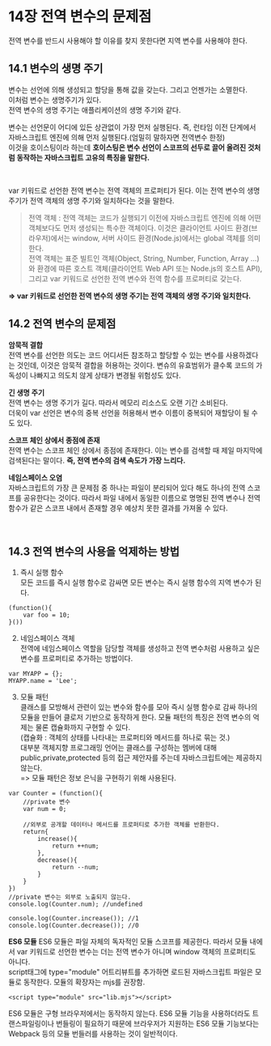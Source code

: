 # 14장 전역 변수의 문제점

전역 변수를 반드시 사용해야 할 이유를 찾지 못한다면 지역 변수를 사용해야 한다.

## 14.1 변수의 생명 주기

변수는 선언에 의해 생성되고 할당을 통해 값을 갖는다. 그리고 언젠가는 소멸한다.  
이처럼 변수는 생명주기가 있다.  
전역 변수의 생명 주기는 애플리케이션의 생명 주기와 같다.

변수는 선언문이 어디에 있든 상관없이 가장 먼저 실행된다. 즉, 런타임 이전 단계에서 자바스크립트 엔진에 의해 먼저 실행된다.(엄밀히 말하자면 전역변수 한정)  
이것을 호이스팅이라 하는데 **호이스팅은 변수 선언이 스코프의 선두로 끌어 올려진 것처럼 동작하는 자바스크립트 고유의 특징을 말한다.**

<br/>

var 키워드로 선언한 전역 변수는 전역 객체의 프로퍼티가 된다. 이는 전역 변수의 생명 주기가 전역 객체의 생명 주기와 일치하다는 것을 말한다.

> 전역 객체 : 전역 객체는 코드가 실행되기 이전에 자바스크립트 엔진에 의해 어떤 객체보다도 먼저 생성되는 특수한 객체이다. 이것은 클라이언트 사이드 환경(브라우저)에서는 window, 서버 사이드 환경(Node.js)에서는 global 객체를 의미한다.  
> 전역 객체는 표준 빌트인 객체(Object, String, Number, Function, Array ...)와 환경에 따른 호스트 객체(클라이언트 Web API 또는 Node.js의 호스트 API), 그리고 var 키워드로 선언한 전역 변수와 전역 함수를 프로퍼티로 갖는다.

**=> var 키워드로 선언한 전역 변수의 생명 주기는 전역 객체의 생명 주기와 일치한다.**

## 14.2 전역 변수의 문제점

**암묵적 결합**  
전역 변수를 선언한 의도는 코드 어디서든 참조하고 할당할 수 있는 변수를 사용하겠다는 것인데, 이것은 암묵적 결합을 허용하는 것이다. 변슈의 유효범위가 클수록 코드의 가독성이 나빠지고 의도치 않게 상태가 변경될 위험성도 있다.

**긴 생명 주기**  
전역 변수는 생명 주기가 길다. 따라서 메모리 리소스도 오랜 기간 소비된다.  
더욱이 var 선언은 변수의 중복 선언을 허용해서 변수 이름이 중복되어 재할당이 될 수도 있다.

**스코프 체인 상에서 종점에 존재**  
전역 변수는 스코프 체인 상에서 종점에 존재한다. 이는 변수를 검색할 때 제일 마지막에 검색된다는 말이다. **즉, 전역 변수의 검색 속도가 가장 느리다.**

**네임스페이스 오염**  
자바스크립트의 가장 큰 문제점 중 하나는 파일이 분리되어 있다 해도 하나의 전역 스코프를 공유한다는 것이다. 따라서 파일 내에서 동일한 이름으로 명명된 전역 변수나 전역 함수가 같은 스코프 내에서 존재할 경우 예상치 못한 결과를 가져올 수 있다.

<br>

## 14.3 전역 변수의 사용을 억제하는 방법

1. 즉시 실행 함수  
   모든 코드를 즉시 실행 함수로 감싸면 모든 변수는 즉시 실행 함수의 지역 변수가 된다.

```
(function(){
    var foo = 10;
}())
```

2. 네임스페이스 객체  
   전역에 네임스페이스 역할을 담당할 객체를 생성하고 전역 변수처럼 사용하고 싶은 변수를 프로퍼티로 추가하는 방법이다.

```
var MYAPP = {};
MYAPP.name = 'Lee';
```

3. 모듈 패턴  
   클래스를 모방해서 관련이 있는 변수와 함수를 모아 즉시 실행 함수로 감싸 하나의 모듈을 만들어 클로저 기반으로 동작하게 한다. 모듈 패턴의 특징은 전역 변수의 억제는 물론 캡슐화까지 구현할 수 있다.  
   (캡슐화 : 객체의 상태를 나타내는 프로퍼티와 메서드를 하나로 묶는 것.)  
   대부분 객체지향 프로그래밍 언어는 클래스를 구성하는 멤버에 대해 public,private,protected 등의 접근 제안자를 주는데 자바스크립트에는 제공하지 않는다.  
   => 모듈 패턴은 정보 은닉을 구현하기 위해 사용된다.

```
var Counter = (function(){
    //private 변수
    var num = 0;

    //외부로 공개할 데이터나 메서드를 프로퍼티로 추가한 객체를 반환한다.
    return{
        increase(){
            return ++num;
        },
        decrease(){
            return --num;
        }
    }
})
//private 변수는 외부로 노출되지 않는다.
console.log(Counter.num); //undefined

console.log(Counter.increase()); //1
console.log(Counter.decrease()); //0
```

**ES6 모듈**
ES6 모듈은 파일 자체의 독자적인 모듈 스코프를 제공한다. 따라서 모듈 내에서 var 키워드로 선언한 변수는 더는 전역 변수가 아니며 window 객체의 프로퍼티도 아니다.  
script태그에 type="module" 어트리뷰트를 추가하면 로드된 자바스크립트 파일은 모듈로 동작한다. 모듈의 확장자는 mjs를 권장함.

```
<script type="module" src="lib.mjs"></script>
```

ES6 모듈은 구형 브라우저에서는 동작하지 않는다. ES6 모듈 기능을 사용하더라도 트랜스파일링이나 번들링이 필요하기 때문에 브라우저가 지원하는 ES6 모듈 기능보다는 Webpack 등의 모듈 번들러를 사용하는 것이 일반적이다.
